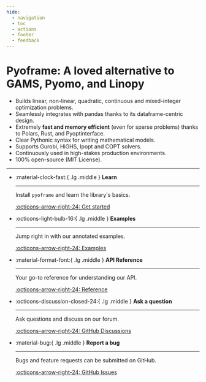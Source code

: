 ```yaml
---
hide:
  - navigation
  - toc
  - actions
  - footer
  - feedback
---
```

# Pyoframe: A loved alternative to GAMS, Pyomo, and Linopy

- Builds linear, non-linear, quadratic, continuous and mixed-integer optimization problems.
- Seamlessly integrates with pandas thanks to its dataframe-centric design.
- Extremely **fast and memory efficient** (even for sparse problems) thanks to Polars, Rust, and Pyoptinterface.
- Clear Pythonic syntax for writing mathematical models.
- Supports Gurobi, HiGHS, Ipopt and COPT solvers.
- Continuously used in high-stakes production environments.
- 100% open-source (MIT License).

---

<div class="grid cards" markdown>

-   :material-clock-fast:{ .lg .middle } __Learn__

    ---

    Install `pyoframe` and learn the library's basics.

    [:octicons-arrow-right-24: Get started](./learn/get-started/installation.md)

-   :octicons-light-bulb-16:{ .lg .middle } __Examples__

    ---

    Jump right in with our annotated examples.

    [:octicons-arrow-right-24: Examples](./examples/index.md)

<!-- -   :fontawesome-brands-markdown:{ .lg .middle } __Why Pyoframe?__

    ---

    Compare our speed and memory-usage to other libraries and prepare to be amazed.

    [:octicons-arrow-right-24: Benchmarks](#)

-   :material-scale-balance:{ .lg .middle } __Deep dive__

    ---
    Understand our unique approach to building models with Polars dataframes. 
    
    [:octicons-arrow-right-24: Deep dive](#) -->

-   :material-format-font:{ .lg .middle } __API Reference__

    ---

    Your go-to reference for understanding our API.

    [:octicons-arrow-right-24: Reference](./reference/index.md)

-   :octicons-discussion-closed-24:{ .lg .middle } __Ask a question__

    ---

    Ask questions and discuss on our forum.

    [:octicons-arrow-right-24: GitHub Discussions](https://github.com/Bravos-Power/pyoframe/discussions)

-   :material-bug:{ .lg .middle } __Report a bug__

    ---

    Bugs and feature requests can be submitted on GitHub.

    [:octicons-arrow-right-24: GitHub Issues](https://github.com/Bravos-Power/pyoframe/issues)

</div>
